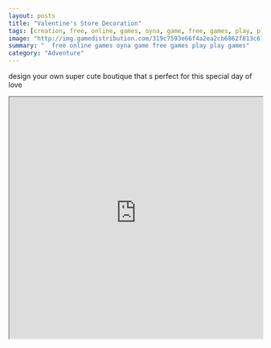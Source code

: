 ```yaml
---
layout: posts
title: "Valentine's Store Decoration"
tags: [creation, free, online, games, oyna, game, free, games, play, play, games]
image: "http://img.gamedistribution.com/319c7593e66f4a2ea2cb6862f813c67d.jpg"
summary: "  free online games oyna game free games play play games"
category: "Adventure"
---
```


design your own super cute boutique that s perfect for this special day of love

<iframe width="100%" height="480px;" src="http://flash.gamedistribution.com?game=319c7593e66f4a2ea2cb6862f813c67d"></iframe>